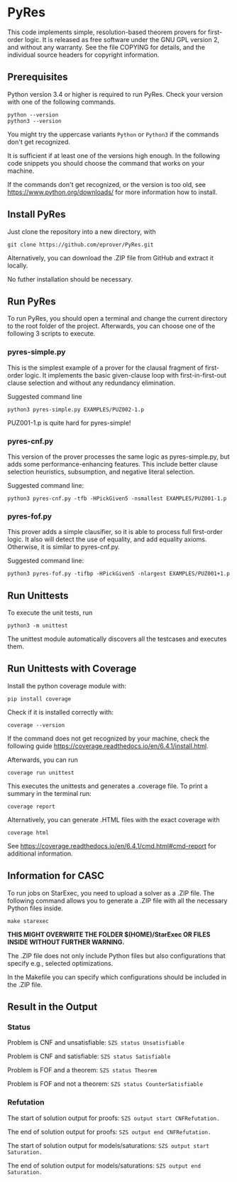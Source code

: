 # PyRes

This code implements simple, resolution-based theorem provers for
first-order logic. It is released as free software under the GNU GPL
version 2, and without any warranty. See the file COPYING for
details, and the individual source headers for copyright information.

## Prerequisites

Python version 3.4 or higher is required to run PyRes. Check your version with one of the following commands.

```
python --version
python3 --version
```
You might try the uppercase variants `Python` or `Python3` if the commands don't get recognized.

It is sufficient if at least one of the versions high enough. In the following code snippets you should choose the 
command that works on your machine.

If the commands don't get recognized, or the version is too old, see https://www.python.org/downloads/ for more
information how to install. 

## Install PyRes

Just clone the repository into a new directory, with
```
git clone https://github.com/eprover/PyRes.git
```
Alternatively, you can download the .ZIP file from GitHub and extract it locally.

No futher installation should be necessary.

## Run PyRes

To run PyRes, you should open a terminal and change the current directory to the root folder of the project.
Afterwards, you can choose one of the following 3 scripts to execute.

### pyres-simple.py

This is the simplest example of a prover for the clausal fragment of
first-order logic. It implements the basic given-clause loop with
first-in-first-out clause selection and without any redundancy
elimination.

Suggested command line
```
python3 pyres-simple.py EXAMPLES/PUZ002-1.p
```

PUZ001-1.p is quite hard for pyres-simple!


### pyres-cnf.py

This version of the prover processes the same logic as
pyres-simple.py, but adds some performance-enhancing features. This
include better clause selection heuristics, subsumption, and negative
literal selection.

Suggested command line:
```
python3 pyres-cnf.py -tfb -HPickGiven5 -nsmallest EXAMPLES/PUZ001-1.p
```

### pyres-fof.py

This prover adds a simple clausifier, so it is able to process full
first-order logic. It also will detect the use of equality, and add
equality axioms. Otherwise, it is similar to pyres-cnf.py.


Suggested command line:
```
python3 pyres-fof.py -tifbp -HPickGiven5 -nlargest EXAMPLES/PUZ001+1.p
```

## Run Unittests

To execute the unit tests, run 

`python3 -m unittest`

The unittest module automatically discovers all the testcases and executes them. 

## Run Unittests with Coverage

Install the python coverage module with:

`pip install coverage`

Check if it is installed correctly with:

`coverage --version`

If the command does not get recognized by your machine, 
check the following guide https://coverage.readthedocs.io/en/6.4.1/install.html.

Afterwards, you can run 

`coverage run unittest`

This executes the unittests and generates a .coverage file. To print a summary in the terminal run:

`coverage report`

Alternatively, you can generate .HTML files with the exact coverage with 

`coverage html`

See https://coverage.readthedocs.io/en/6.4.1/cmd.html#cmd-report for additional information.

## Information for CASC

To run jobs on StarExec, you need to upload a solver as a .ZIP file.
The following command allows you to generate a .ZIP file with all the
necessary Python files inside.

`make starexec`

**THIS MIGHT OVERWRITE THE FOLDER $(HOME)/StarExec OR FILES INSIDE WITHOUT FURTHER WARNING.**

The .ZIP file does not only include Python files but also configurations
that specify e.g., selected optimizations.

In the Makefile you can specify which configurations should be included in the .ZIP file.

## Result in the Output

### Status

Problem is CNF and unsatisfiable: `SZS status Unsatisfiable`

Problem is CNF and satisfiable: `SZS status Satisfiable`

Problem is FOF and a theorem: `SZS status Theorem`

Problem is FOF and not a theorem: `SZS status CounterSatisfiable`

### Refutation

The start of solution output for proofs: `SZS output start CNFRefutation.`

The end of solution output for proofs: `SZS output end CNFRefutation.`

The start of solution output for models/saturations: `SZS output start Saturation.`

The end of solution output for models/saturations: `SZS output end Saturation.`

